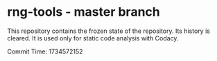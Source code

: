 # rng-tools - master branch

This repository contains the frozen state of the repository.
Its history is cleared. It is used only for static code
analysis with Codacy.

Commit Time: 1734572152